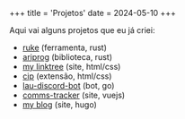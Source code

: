 +++
title = 'Projetos'
date = 2024-05-10
+++

Aqui vai alguns projetos que eu já criei:

- [ruke](https://github.com/kauefraga/ruke) (ferramenta, rust)
- [ariprog](https://github.com/kauefraga/ariprog) (biblioteca, rust)
- [my linktree](https://kauefraga.github.io/yalt/) (site, html/css)
- [cip](https://github.com/kauefraga/cip) (extensão, html/css)
- [lau-discord-bot](https://github.com/kauefraga/lau-discord-bot) (bot, go)
- [comms-tracker](https://comms-tracker.netlify.app/) (site, vuejs)
- [my blog](https://kauefraga.github.io/blog/) (site, hugo)


